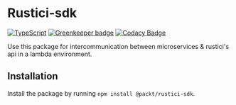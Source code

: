 # Rustici-sdk

[![TypeScript](https://badges.frapsoft.com/typescript/code/typescript.svg?v=101)](https://github.com/ellerbrock/typescript-badges/)
[![Greenkeeper badge](https://badges.greenkeeper.io/PacktDev/rustici-nodejs.svg)](https://greenkeeper.io/)
[![Codacy Badge](https://api.codacy.com/project/badge/Grade/b6dc5988fe9b4393949882b4032bb5f0)](https://www.codacy.com/app/PacktDev/rustici-nodejs?utm_source=github.com&amp;utm_medium=referral&amp;utm_content=PacktDev/rustici-nodejs&amp;utm_campaign=Badge_Grade)

Use this package for intercommunication between microservices & rustici's api in a lambda environment.

## Installation

Install the package by running `npm install @packt/rustici-sdk`.
